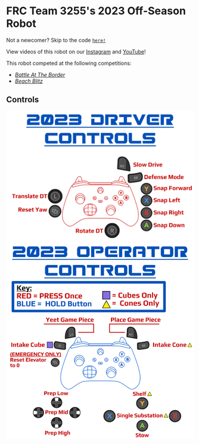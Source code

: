 # FRC Team 3255's 2023 Off-Season Robot
Not a newcomer? Skip to the code [`here!`](src/main/java/)

View videos of this robot on our [Instagram]() and [YouTube]()!

This robot competed at the following competitions:

- [*Battle At The Border*](https://battleattheborder.wordpress.com/)
- [*Beach Blitz*](https://www.thebluealliance.com/event/2023cabl)

## Controls
![Driver Controls](assets\driverControls23.png)
![Operator Controls](assets\operatorControls23.png)